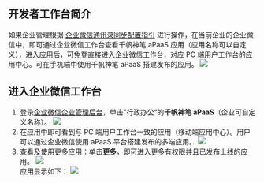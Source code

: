 ## 开发者工作台简介
如果企业管理根据 [企业微信通讯录同步配置指引](https://cloud.tencent.com/document/product/1365/57495) 进行操作，在当前企业的企业微信中，即可通过企业微信工作台查看千帆神笔 aPaaS 应用（应用名称可以自定义），进入应用后，可免登直接进入企业微信工作台，对应 PC 端用户工作台的应用中心。可在手机端中使用千帆神笔 aPaaS 搭建发布的应用。
![](https://main.qcloudimg.com/raw/ff76db999f6516191989a70213d46363.png)



## 进入企业微信工作台
1. 登录[企业微信企业管理后台](https://work.weixin.qq.com/wework_admin/frame)，单击”行政办公“的**千帆神笔 aPaaS**（企业可自定义名称）。
![](https://main.qcloudimg.com/raw/2738987bdc24218c47e4dc95f439a313.png) 
2. 在应用中即可看到与 PC 端用户工作台一致的应用（移动端应用中心）。用户可以通过企业微信使用 aPaaS 平台搭建发布的多端应用。
![](https://main.qcloudimg.com/raw/b03ffab5f468643da40f931e7af37d07.png)
3. 查看及使用更多应用：单击**更多**，即可进入更多有权限并且已发布上线的应用。
 ![](https://main.qcloudimg.com/raw/b270032d4f866c57b603761f340c0dbb.png)   
 应用显示如下：
![](https://main.qcloudimg.com/raw/dfd355951151de84dfa4058f2fe7d439.png)
